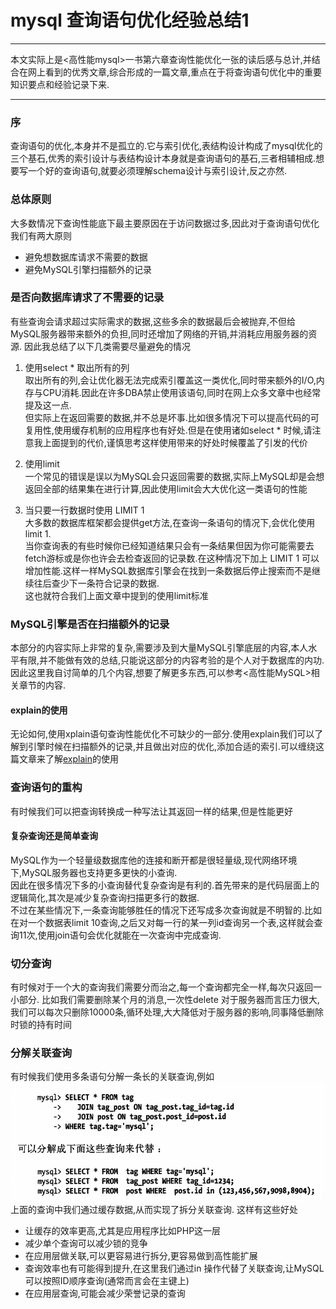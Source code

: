 mysql 查询语句优化经验总结1
===
---

本文实际上是<高性能mysql>一书第六章查询性能优化一张的读后感与总计,并结合在网上看到的优秀文章,综合形成的一篇文章,重点在于将查询语句优化中的重要知识要点和经验记录下来.

---

### 序

查询语句的优化,本身并不是孤立的.它与索引优化,表结构设计构成了mysql优化的三个基石,优秀的索引设计与表结构设计本身就是查询语句的基石,三者相辅相成.想要写一个好的查询语句,就要必须理解schema设计与索引设计,反之亦然.

### 总体原则

大多数情况下查询性能底下最主要原因在于访问数据过多,因此对于查询语句优化我们有两大原则
- 避免想数据库请求不需要的数据
- 避免MySQL引擎扫描额外的记录

### 是否向数据库请求了不需要的记录
有些查询会请求超过实际需求的数据,这些多余的数据最后会被抛弃,不但给MySQL服务器带来额外的负担,同时还增加了网络的开销,并消耗应用服务器的资源.
因此我总结了以下几类需要尽量避免的情况
1. 使用select \* 取出所有的列</br>
取出所有的列,会让优化器无法完成索引覆盖这一类优化,同时带来额外的I/O,内存与CPU消耗.因此在许多DBA禁止使用该语句,同时在网上众多文章中也经常提及这一点.</br>
但实际上在返回需要的数据,并不总是坏事.比如很多情况下可以提高代码的可复用性,使用缓存机制的应用程序也有好处.但是在使用诸如select \* 时候,请注意我上面提到的代价,谨慎思考这样使用带来的好处时候覆盖了引发的代价
2. 使用limit</br>
一个常见的错误是误以为MySQL会只返回需要的数据,实际上MySQL却是会想返回全部的结果集在进行计算,因此使用limit会大大优化这一类语句的性能

3.  当只要一行数据时使用 LIMIT 1</br>
大多数的数据库框架都会提供get方法,在查询一条语句的情况下,会优化使用limit 1.</br>
当你查询表的有些时候你已经知道结果只会有一条结果但因为你可能需要去fetch游标或是你也许会去检查返回的记录数.在这种情况下加上 LIMIT 1 可以增加性能.这样一样MySQL数据库引擎会在找到一条数据后停止搜索而不是继续往后查少下一条符合记录的数据.</br>
这也就符合我们上面文章中提到的使用limit标准

### MySQL引擎是否在扫描额外的记录
本部分的内容实际上非常的复杂,需要涉及到大量MySQL引擎底层的内容,本人水平有限,并不能做有效的总结,只能说这部分的内容考验的是个人对于数据库的内功.因此这里我自讨简单的几个内容,想要了解更多东西,可以参考<高性能MySQL>相关章节的内容.
#### explain的使用</br>
无论如何,使用xplain语句查询性能优化不可缺少的一部分.使用explain我们可以了解到引擎时候在扫描额外的记录,并且做出对应的优化,添加合适的索引.可以缠绕这篇文章来了解[explain](https://www.jianshu.com/p/ea3fc71fdc45)的使用
####

### 查询语句的重构
有时候我们可以把查询转换成一种写法让其返回一样的结果,但是性能更好
#### 复杂查询还是简单查询
MySQL作为一个轻量级数据库他的连接和断开都是很轻量级,现代网络环境下,MySQL服务器也支持更多更快的小查询.<br>
因此在很多情况下多的小查询替代复杂查询是有利的.首先带来的是代码层面上的逻辑简化,其次是减少复杂查询扫描更多行的数据.<br>
不过在某些情况下,一条查询能够胜任的情况下还写成多次查询就是不明智的.比如在对一个数据表limit 10查询,之后又对每一行的某一列id查询另一个表,这样就会查询11次,使用join语句会优化就能在一次查询中完成查询.

### 切分查询
有时候对于一个大的查询我们需要分而治之,每一个查询都完全一样,每次只返回一小部分.
比如我们需要删除某个月的消息,一次性delete 对于服务器而言压力很大,我们可以每次只删除10000条,循环处理,大大降低对于服务器的影响,同事降低删除时锁的持有时间

### 分解关联查询
有时候我们使用多条语句分解一条长的关联查询,例如<br>
![query](2018-6-30/join-query.png)</br>
上面的查询中我们通过缓存数据,从而实现了拆分关联查询.
这样有这些好处
- 让缓存的效率更高,尤其是应用程序比如PHP这一层
- 减少单个查询可以减少锁的竞争
- 在应用层做关联,可以更容易进行拆分,更容易做到高性能扩展
- 查询效率也有可能得到提升,在这里我们通过in 操作代替了关联查询,让MySQL可以按照ID顺序查询(通常而言会在主键上)
- 在应用层查询,可能会减少荣誉记录的查询

